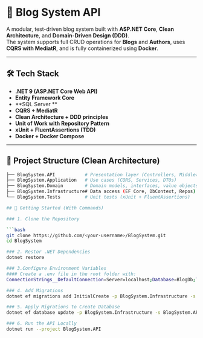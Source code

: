 # 📰 Blog System API

A modular, test-driven blog system built with **ASP.NET Core**, **Clean Architecture**, and **Domain-Driven Design (DDD)**.  
The system supports full CRUD operations for **Blogs** and **Authors**, uses **CQRS with MediatR**, and is fully containerized using **Docker**.

---

## 🛠️ Tech Stack

- **.NET 9 (ASP.NET Core Web API)**
- **Entity Framework Core**
- **SQL Server **
- **CQRS + MediatR**
- **Clean Architecture + DDD principles**
- **Unit of Work with Repository Pattern**
- **xUnit + FluentAssertions (TDD)**
- **Docker + Docker Compose**

---

## 📁 Project Structure (Clean Architecture)

```bash
├── BlogSystem.API           # Presentation layer (Controllers, Middleware)
├── BlogSystem.Application   # Use cases (CQRS, Services, DTOs)
├── BlogSystem.Domain        # Domain models, interfaces, value objects
├── BlogSystem.Infrastructure# Data access (EF Core, DbContext, Repos)
└── BlogSystem.Tests         # Unit tests (xUnit + FluentAssertions)

## 🚀 Getting Started (With Commands)

### 1. Clone the Repository

```bash
git clone https://github.com/<your-username>/BlogSystem.git
cd BlogSystem

### 2. Restor .NET Dependencies
dotnet restore

### 3.Configure Environment Variables
#### Create a .env file in the root folder with:
ConnectionStrings__DefaultConnection=Server=localhost;Database=BlogDb;TrustServerCertificate=True;

### 4. Add Migrations
dotnet ef migrations add InitialCreate -p BlogSystem.Infrastructure -s BlogSystem.API

### 5. Apply Migrations to Create Database
dotnet ef database update -p BlogSystem.Infrastructure -s BlogSystem.API

### 6. Run the API Locally
dotnet run --project BlogSystem.API

